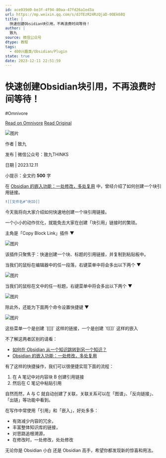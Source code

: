 ```yaml
---
id: ace039d0-be3f-4f94-80aa-47fd26a1ed3a
url: https://mp.weixin.qq.com/s/dJTEzR24RzQjaD-0OEk68Q
title: |
  快速创建Obsidian块引用，不再浪费时间等待！
author: |
  致九
source: 微信公众号
dtype: 教程
tags:
  - 400兴趣类/Obsidian/Plugin
state: true
date: 2023-12-11 22:51:59
---
```



# 快速创建Obsidian块引用，不再浪费时间等待！
#Omnivore

[Read on Omnivore](https://omnivore.app/me/https-mp-weixin-qq-com-s-d-jt-ez-r-24-rz-qja-d-0-o-ek-68-q-18c595ceea6)
[Read Original](https://mp.weixin.qq.com/s/dJTEzR24RzQjaD-0OEk68Q)

![图片](https://proxy-prod.omnivore-image-cache.app/0x0,svS3shP3BCj0nkKVyG41RfLVv-QBsGQwC7EbgHp2jwKA/https://mmbiz.qpic.cn/sz_mmbiz_png/7EZ0IQOFRX0ZuLIR05p6JFE41ekAnjday8K3uIy9uqVreohccy0hInEwVEyLh768GyI8Bdsnics3rNCWXiaOy5YA/640?wx_fmt=png&from=appmsg)

作者 | 致九

发布 | 微信公众号：致九THINKS  

日期 | 2023.12.11

小提示：全文约 **500** 字

在 [Obsidian 的嵌入功能：一处修改，多处复用](http://mp.weixin.qq.com/s?%5F%5Fbiz=MzkzMDAwMTA4MA==&mid=2247484252&idx=1&sn=050d8557f13176501cced99a9ab73a82&chksm=c201ba8bf576339d343a9f3eccdd07c3fbc15f0c90a52dc81c1d939aa8438b54ae21f3546c61&scene=21#wechat%5Fredirect) 中，曾经介绍了如何创建一个块引用链接。   

```lua
![[文件名#^块ID]]
```

今天我将向大家介绍如何快速地创建一个块引用链接。  

一个小小的动作优化，就能免去大家在创建「块引用」链接时的繁琐。  

主角是「Copy Block Link」插件 ▼  

![图片](https://proxy-prod.omnivore-image-cache.app/0x0,s8IC5MPIl7xZUx6IkVV7xEH7X4XSfc1hLjkjmJKQ61tA/https://mmbiz.qpic.cn/sz_mmbiz_png/7EZ0IQOFRX0ZuLIR05p6JFE41ekAnjdarbZhL368A7aqv6aRe7FqUK9PzOIticZBVEmwRTwduRqE7sJnVAOw1sQ/640?wx_fmt=png&from=appmsg)

该插件只聚焦于：快速创建一个块、标题的引用链接，并复制到粘贴板中。

当我们的鼠标在编辑器中的任一段落，右键菜单中将会多出以下两个 ▼ 

![图片](https://proxy-prod.omnivore-image-cache.app/0x0,ssVdhEe0HT8pdMkxQQO4gvmzAgXpYQd-tni1FcwcaLPY/https://mmbiz.qpic.cn/sz_mmbiz_png/7EZ0IQOFRX0ZuLIR05p6JFE41ekAnjdacPkJRicico3Bhxgpm5gmDRMBiclial3onXYZnuqPJGRFMibgGTfR3a7bDVg/640?wx_fmt=png&from=appmsg)

当我们的鼠标在文中的任一标题，右键菜单中将会多出以下两个 ▼

![图片](https://proxy-prod.omnivore-image-cache.app/0x0,sWkSpYTqBIFFT8oGahwILmFT8-MGDFBoeILRysaqdfTE/https://mmbiz.qpic.cn/sz_mmbiz_png/7EZ0IQOFRX0ZuLIR05p6JFE41ekAnjdaVChnKJCuWYENjSMUscuKKxkYdICJ0fb0lBf3A93WIVCJDIZ6b6dSgA/640?wx_fmt=png&from=appmsg)

除此外，还能为下面两个命令设置快捷键 ▼  

![图片](https://proxy-prod.omnivore-image-cache.app/0x0,sL9P049SHBUJbdPeujXm--oYaiwFEKtk_BpTfZAJHV1Q/https://mmbiz.qpic.cn/sz_mmbiz_png/7EZ0IQOFRX0ZuLIR05p6JFE41ekAnjda1ibEOBvnypRiajnRqlBR0JpdicGPa7BXVCyEYwMrzD9n6boWySLWQ76yw/640?wx_fmt=png&from=appmsg)

这些菜单一个是创建 \`\[\[\]\]\` 这样的链接，一个是创建 \`!\[\[\]\]\` 这样的嵌入

不了解这两者区别的请看：

* [如何在 Obsidian 从一个知识跳转到另一个知识？](http://mp.weixin.qq.com/s?%5F%5Fbiz=MzkzMDAwMTA4MA==&mid=2247484064&idx=1&sn=4be57d7a69919136cc14d63fa494bd97&chksm=c201bb77f5763261c8cc10e75853acbc7da29f378b76b20e879fd65bbdf331e4da4cf44781dd&scene=21#wechat%5Fredirect)
* [Obsidian 的嵌入功能：一处修改，多处复用](http://mp.weixin.qq.com/s?%5F%5Fbiz=MzkzMDAwMTA4MA==&mid=2247484252&idx=1&sn=050d8557f13176501cced99a9ab73a82&chksm=c201ba8bf576339d343a9f3eccdd07c3fbc15f0c90a52dc81c1d939aa8438b54ae21f3546c61&scene=21#wechat%5Fredirect)

有了这样的快捷操作，我们可以很便捷实现下面的流程：

1. 在 A 笔记中对内容块 B 创建引用链接
2. 然后在 C 笔记中粘贴引用

自然而然，A 与 C 就自动创建了关联，关联关系可以在「图谱」、「反向链接」、「出链」等功能中看到。  

在写作中常使用「引用」和「嵌入」，好处多多：

* 有效减少内容的冗余，
* 丰富整体知识库的链接，
* 对思路追根溯源，
* 在修改时，一处修改，处处修改

无论你是 Obsidian 小白 还是 Obsidian 高手，希望你都发现新的惊喜和用法。




